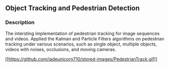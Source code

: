 ## Object Tracking and Pedestrian Detection

### Description

The intersting implementation of pedestrian tracking for image sequences and videos. Applied the Kalman and Particle Filters algorithms on pedestrian tracking under various scenarios, such as single object, multiple objects, videos with noises, occlusions, and moving cameras.


[[https://github.com/jadeunicorn710/stored-images/PedestrianTrack.gif]]
